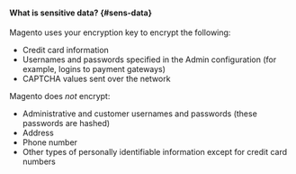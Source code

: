 #### What is sensitive data? {#sens-data}

Magento uses your encryption key to encrypt the following:

*  Credit card information
*  Usernames and passwords specified in the Admin configuration  (for example, logins to payment gateways)
*  CAPTCHA values sent over the network

Magento does *not* encrypt:

*  Administrative and customer usernames and passwords (these passwords are hashed)
*  Address
*  Phone number
*  Other types of personally identifiable information except for credit card numbers
